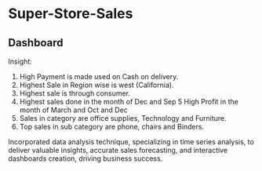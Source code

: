 # Super-Store-Sales
Dashboard
------
Insight:
1. High Payment is made used on Cash on delivery.
2. Highest Sale in Region wise is west (California).
3. Highest sale is through consumer.
4. Highest sales done in the month of Dec and Sep
5 High Profit in the month of March and Oct and Dec
6. Sales in category are office supplies, Technology and Furniture.
7. Top sales in sub category are phone, chairs and Binders.

Incorporated data analysis technique, specializing in time series analysis, to deliver valuable insights, accurate sales forecasting, and interactive dashboards creation, driving business success.
